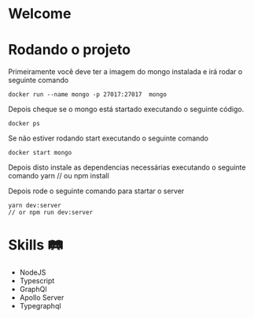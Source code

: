 # Welcome

# Rodando o projeto

Primeiramente você deve ter a imagem do mongo instalada e irá rodar o seguinte comando

    docker run --name mongo -p 27017:27017  mongo
  
Depois cheque se o mongo está startado executando o seguinte código.

    docker ps 
  
Se não estiver rodando start executando o seguinte comando

    docker start mongo
  
Depois disto instale as dependencias necessárias executando o seguinte comando
    yarn
    // ou npm install 
  
Depois rode o seguinte comando para startar o server

    yarn dev:server
    // or npm run dev:server
  
# Skills 🛤 

- NodeJS
- Typescript
- GraphQl
- Apollo Server
- Typegraphql

